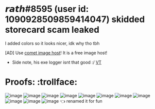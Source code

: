 # 𝙧𝙖𝙩𝙝#8595 (user id: 1090928509859414047) skidded storecard scam leaked
I added colors so it looks nicer, idk why tho tbh

[AD] Use [comet image host](https://cometbot.info)! It is a free image host!
  - Side note, his exe logger isnt that good :/ [VT](https://www.virustotal.com/gui/file/ffaf4038e7d40f06afc39342229a16c3e5e1af26211fd630389228af53e1e38c?nocache=1)
# Proofs: :trollface:
![image](https://github.com/cu-m/rath_skid_gen/assets/61995036/561ba656-68c9-401e-b0bc-a6f3c8d9ce27)
![image](https://github.com/cu-m/rath_skid_gen/assets/61995036/39ea45b8-f04b-4d37-9069-9e8543f9afa7)
![image](https://github.com/cu-m/rath_skid_gen/assets/61995036/fa3e915e-498a-49fd-a92d-9dfd3042228e)
![image](https://github.com/cu-m/rath_skid_gen/assets/61995036/f5983970-5480-4e79-8188-eacf12726075)
![image](https://github.com/cu-m/rath_skid_gen/assets/61995036/c0bb312e-64fd-49c0-bf3a-4759e038d1c0)
![image](https://github.com/cu-m/rath_skid_gen/assets/61995036/43a88092-dc3b-498a-b5e7-fb627a7e685e)
![image](https://github.com/cu-m/rath_skid_gen/assets/61995036/efbdea3d-d268-49ec-b524-cef1a6bccaf4)
![image](https://github.com/cu-m/rath_skid_gen/assets/61995036/a3dee0a8-0c30-45a1-9207-a0f12a0ba2f8)
![image](https://github.com/cu-m/rath_skid_gen/assets/61995036/33b5b218-1138-4285-b20b-2f51c23e16cb)
![image](https://github.com/lhwe/rath_skid_gen/assets/61995036/aa5e0076-475d-4a4a-ae42-62e103b88e10)
![image](https://github.com/cu-m/rath_skid_gen/assets/61995036/a73b65eb-ba93-496e-a46e-cbcf57d1797e)
  👈 renamed it for fun
